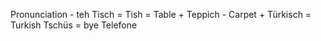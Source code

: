 Pronunciation - teh
Tisch = Tish = Table +
Teppich - Carpet +
Türkisch = Turkish
Tschüs = bye
Telefone
